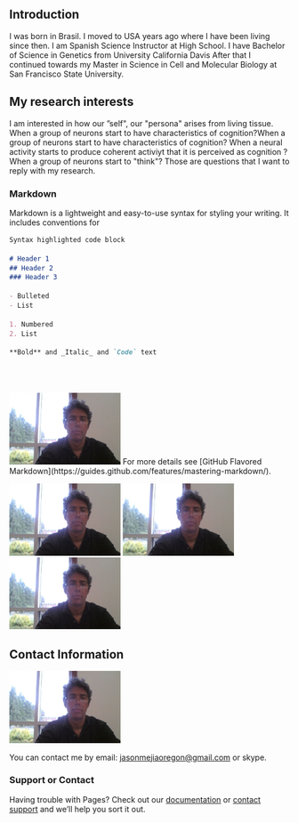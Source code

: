 ## Introduction

I was born in Brasil.
I moved to USA years ago where I have been living since then.
I am Spanish Science Instructor at High School. 
I have Bachelor of Science in Genetics from University California Davis
After that I continued towards my Master in Science in Cell and Molecular Biology at San Francisco State 
University.

## My research interests

I am interested in how our ”self", our "persona" arises from living tissue. 
When a group of neurons start to have characteristics of cognition?When a group of neurons start to have characteristics of cognition?
When a neural activity starts to produce coherent activiyt that it is perceived as cognition ?
When a group of neurons start to "think"?
Those are questions that I want to reply with my research. 



### Markdown

Markdown is a lightweight and easy-to-use syntax for styling your writing. It includes conventions for

```markdown
Syntax highlighted code block

# Header 1
## Header 2
### Header 3

- Bulleted
- List

1. Numbered
2. List

**Bold** and _Italic_ and `Code` text





```
<img src="images-github/jason-github-small.jpg" width="200" />
For more details see [GitHub Flavored Markdown](https://guides.github.com/features/mastering-markdown/).

<img src="images-github/jason-github-small.jpg" width="200" /> <img src="images-github/jason-github-small.jpg" width="200" /> <img src="images-github/jason-github-small.jpg" width="200" />
## Contact Information

<img src="images-github/jason-github-small.jpg" width="200" />

You can contact me by email: jasonmejiaoregon@gmail.com or skype.

### Support or Contact

Having trouble with Pages? Check out our [documentation](https://help.github.com/categories/github-pages-basics/) or [contact support](https://github.com/contact) and we’ll help you sort it out.
